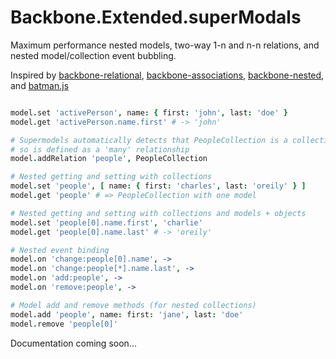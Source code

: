 # Backbone.Extended.superModals

Maximum performance nested models, two-way 1-n and n-n relations, and nested model/collection event bubbling.

Inspired by [backbone-relational](https://github.com/PaulUithol/Backbone-relational),
[backbone-associations](http://dhruvaray.github.io/backbone-associations/),
[backbone-nested](https://github.com/afeld/backbone-nested), and
[batman.js](http://batmanjs.com/)

```coffeescript

model.set 'activePerson', name: { first: 'john', last: 'doe' }
model.get 'activePerson.name.first' # -> 'john'

# Supermodels automatically detects that PeopleCollection is a collection
# so is defined as a 'many' relationship
model.addRelation 'people', PeopleCollection

# Nested getting and setting with collections
model.set 'people', [ name: { first: 'charles', last: 'oreily' } ]
model.get 'people' # => PeopleCollection with one model

# Nested getting and setting with collections and models + objects
model.set 'people[0].name.first', 'charlie'
model.get 'people[0].name.last' # -> 'oreily'

# Nested event binding
model.on 'change:people[0].name', ->
model.on 'change:people[*].name.last', ->
model.on 'add:people', ->
model.on 'remove:people', ->

# Model add and remove methods (for nested collections)
model.add 'people', name: first: 'jane', last: 'doe'
model.remove 'people[0]'

```

Documentation coming soon...

